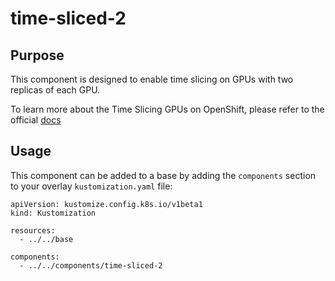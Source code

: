 # time-sliced-2

## Purpose

This component is designed to enable time slicing on GPUs with two replicas of each GPU.

To learn more about the Time Slicing GPUs on OpenShift, please refer to the official [docs](
https://docs.nvidia.com/datacenter/cloud-native/openshift/latest/time-slicing-gpus-in-openshift.html)

## Usage

This component can be added to a base by adding the `components` section to your overlay `kustomization.yaml` file:

```
apiVersion: kustomize.config.k8s.io/v1beta1
kind: Kustomization

resources:
  - ../../base

components:
  - ../../components/time-sliced-2
```
